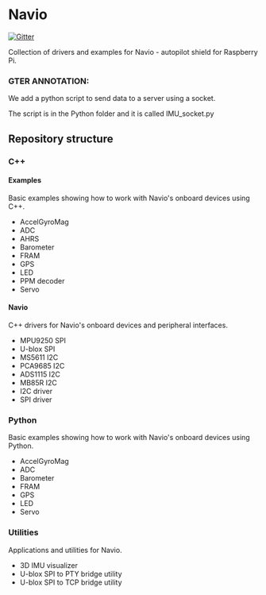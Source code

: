 Navio
=====

[![Gitter](https://badges.gitter.im/Join%20Chat.svg)](https://gitter.im/emlid/Navio?utm_source=badge&utm_medium=badge&utm_campaign=pr-badge&utm_content=badge)

Collection of drivers and examples for Navio - autopilot shield for Raspberry Pi.

### GTER ANNOTATION:
We add a python script to send data to a server using a socket.

The script is in the Python folder and it is called IMU_socket.py

## Repository structure

### C++

#### Examples

Basic examples showing how to work with Navio's onboard devices using C++.

* AccelGyroMag 
* ADC
* AHRS
* Barometer
* FRAM
* GPS
* LED
* PPM decoder
* Servo

#### Navio

C++ drivers for Navio's onboard devices and peripheral interfaces.

* MPU9250 SPI
* U-blox SPI
* MS5611 I2C
* PCA9685 I2C
* ADS1115 I2C
* MB85R I2C
* I2C driver
* SPI driver

### Python

Basic examples showing how to work with Navio's onboard devices using Python.

* AccelGyroMag 
* ADC
* Barometer
* FRAM
* GPS
* LED
* Servo

### Utilities 

Applications and utilities for Navio.

* 3D IMU visualizer
* U-blox SPI to PTY bridge utility
* U-blox SPI to TCP bridge utility 
